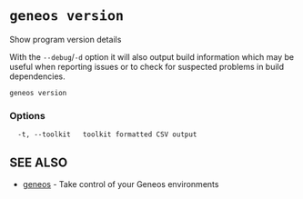 # `geneos version`

Show program version details

With the `--debug`/`-d` option it will also output build information which may be useful when reporting issues or to check for suspected problems in build dependencies.

```text
geneos version
```

### Options

```text
  -t, --toolkit   toolkit formatted CSV output
```

## SEE ALSO

* [geneos](geneos.md)	 - Take control of your Geneos environments
